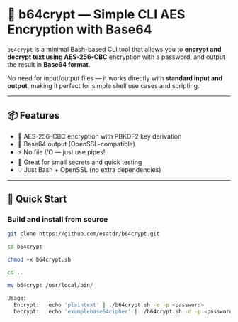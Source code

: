 # 🔐 b64crypt — Simple CLI AES Encryption with Base64

`b64crypt` is a minimal Bash-based CLI tool that allows you to **encrypt and decrypt text using AES-256-CBC** encryption with a password, and output the result in **Base64 format**.

No need for input/output files — it works directly with **standard input and output**, making it perfect for simple shell use cases and scripting.

---

## 📦 Features

- 🔐 AES-256-CBC encryption with PBKDF2 key derivation
- 🧾 Base64 output (OpenSSL-compatible)
- ⚡ No file I/O — just use pipes!
- 🧪 Great for small secrets and quick testing
- 💡 Just Bash + OpenSSL (no extra dependencies)

---

## 🚀 Quick Start

### Build and install from source


```bash
git clone https://github.com/esatdr/b64crypt.git

cd b64crypt

chmod +x b64crypt.sh

cd ..

mv b64crypt /usr/local/bin/

Usage:
  Encrypt:   echo 'plaintext' | ./b64crypt.sh -e -p <password>
  Decrypt:   echo 'examplebase64cipher' | ./b64crypt.sh -d -p <password>
